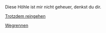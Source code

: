 Diese Höhle ist mir nicht geheuer, denkst du dir. 

[Trotzdem reingehen]()

[Wegrennen](vorbeigehen.md)
